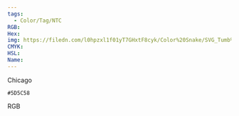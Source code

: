 ```yaml
---
tags:
  - Color/Tag/NTC
RGB:
Hex:
img: https://filedn.com/l0hpzxl1f01yT7GHxtF8cyk/Color%20Snake/SVG_Tumb%20Mass%20No%20Name/5D5C58.svg
CMYK:
HSL:
Name:
---
```

Chicago
```palette
#5D5C58
```
RGB
